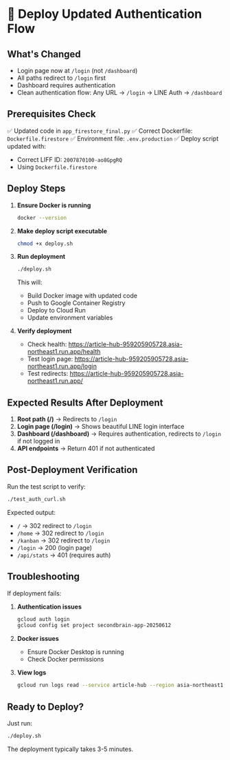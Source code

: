 # 🚀 Deploy Updated Authentication Flow

## What's Changed
- Login page now at `/login` (not `/dashboard`)
- All paths redirect to `/login` first
- Dashboard requires authentication
- Clean authentication flow: Any URL → `/login` → LINE Auth → `/dashboard`

## Prerequisites Check
✅ Updated code in `app_firestore_final.py`
✅ Correct Dockerfile: `Dockerfile.firestore`
✅ Environment file: `.env.production`
✅ Deploy script updated with:
  - Correct LIFF ID: `2007870100-ao8GpgRQ`
  - Using `Dockerfile.firestore`

## Deploy Steps

1. **Ensure Docker is running**
   ```bash
   docker --version
   ```

2. **Make deploy script executable**
   ```bash
   chmod +x deploy.sh
   ```

3. **Run deployment**
   ```bash
   ./deploy.sh
   ```

   This will:
   - Build Docker image with updated code
   - Push to Google Container Registry
   - Deploy to Cloud Run
   - Update environment variables

4. **Verify deployment**
   - Check health: https://article-hub-959205905728.asia-northeast1.run.app/health
   - Test login page: https://article-hub-959205905728.asia-northeast1.run.app/login
   - Test redirects: https://article-hub-959205905728.asia-northeast1.run.app/

## Expected Results After Deployment

1. **Root path (/)** → Redirects to `/login`
2. **Login page (/login)** → Shows beautiful LINE login interface
3. **Dashboard (/dashboard)** → Requires authentication, redirects to `/login` if not logged in
4. **API endpoints** → Return 401 if not authenticated

## Post-Deployment Verification

Run the test script to verify:
```bash
./test_auth_curl.sh
```

Expected output:
- `/` → 302 redirect to `/login`
- `/home` → 302 redirect to `/login`
- `/kanban` → 302 redirect to `/login`
- `/login` → 200 (login page)
- `/api/stats` → 401 (requires auth)

## Troubleshooting

If deployment fails:

1. **Authentication issues**
   ```bash
   gcloud auth login
   gcloud config set project secondbrain-app-20250612
   ```

2. **Docker issues**
   - Ensure Docker Desktop is running
   - Check Docker permissions

3. **View logs**
   ```bash
   gcloud run logs read --service article-hub --region asia-northeast1
   ```

## Ready to Deploy?

Just run:
```bash
./deploy.sh
```

The deployment typically takes 3-5 minutes.